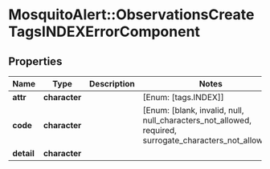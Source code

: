 # MosquitoAlert::ObservationsCreateTagsINDEXErrorComponent


## Properties
Name | Type | Description | Notes
------------ | ------------- | ------------- | -------------
**attr** | **character** |  | [Enum: [tags.INDEX]] 
**code** | **character** |  | [Enum: [blank, invalid, null, null_characters_not_allowed, required, surrogate_characters_not_allowed]] 
**detail** | **character** |  | 


